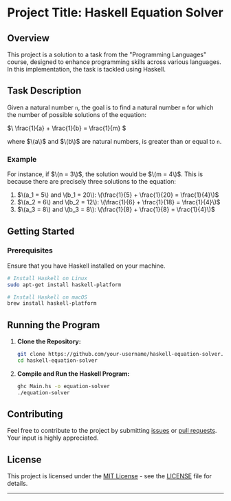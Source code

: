 # Project Title: Haskell Equation Solver

## Overview

This project is a solution to a task from the "Programming Languages" course, designed to enhance programming skills across various languages. In this implementation, the task is tackled using Haskell.

## Task Description

Given a natural number `n`, the goal is to find a natural number `m` for which the number of possible solutions of the equation:

$\ \frac{1}{a} + \frac{1}{b} = \frac{1}{m} \$

where $\(a\)$ and $\(b\)$ are natural numbers, is greater than or equal to `n`.

### Example

For instance, if $\(n = 3\)$, the solution would be $\(m = 4\)$. This is because there are precisely three solutions to the equation:

1. $\(a_1 = 5\)  and  \(b_1 = 20\): \(\frac{1}{5} + \frac{1}{20} = \frac{1}{4}\)$
2. $\(a_2 = 6\)  and  \(b_2 = 12\): \(\frac{1}{6} + \frac{1}{18} = \frac{1}{4}\)$
3. $\(a_3 = 8\)  and  \(b_3 = 8\): \(\frac{1}{8} + \frac{1}{8} = \frac{1}{4}\)$

## Getting Started

### Prerequisites

Ensure that you have Haskell installed on your machine.

```bash
# Install Haskell on Linux
sudo apt-get install haskell-platform

# Install Haskell on macOS
brew install haskell-platform
```
## Running the Program

1. **Clone the Repository:**

    ```bash
    git clone https://github.com/your-username/haskell-equation-solver.git
    cd haskell-equation-solver
    ```

2. **Compile and Run the Haskell Program:**

    ```bash
    ghc Main.hs -o equation-solver
    ./equation-solver
    ```

## Contributing

Feel free to contribute to the project by submitting [issues](https://github.com/your-username/haskell-equation-solver/issues) or [pull requests](https://github.com/your-username/haskell-equation-solver/pulls). Your input is highly appreciated.

## License

This project is licensed under the [MIT License](LICENSE) - see the [LICENSE](LICENSE) file for details.

---

